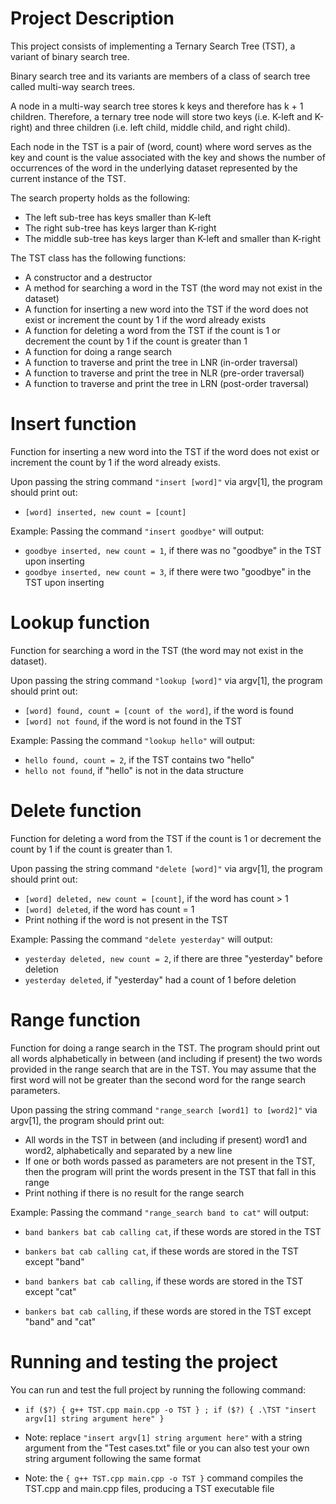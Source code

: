 # Project Description

This project consists of implementing a Ternary Search Tree (TST), a variant of binary search tree.

Binary search tree and its variants are members of a class of search tree called multi-way search trees. 

A node in a multi-way search tree stores k keys and therefore has k + 1 children. 
Therefore, a ternary tree node will store two keys (i.e. K-left and K-right) and three children (i.e. left child, middle child, and right child).

Each node in the TST is a pair of (word, count) where word serves as the key and count is the value associated with the key
and shows the number of occurrences of the word in the underlying dataset represented by the current instance of the TST.

The search property holds as the following:
- The left sub-tree has keys smaller than K-left
- The right sub-tree has keys larger than K-right
- The middle sub-tree has keys larger than K-left and smaller than K-right

The TST class has the following functions:
-  A constructor and a destructor
-  A method for searching a word in the TST (the word may not exist in the dataset)
-  A function for inserting a new word into the TST if the word does not exist or increment the count by 1 if the word already exists
-  A function for deleting a word from the TST if the count is 1 or decrement the count by 1 if the count is greater than 1
-  A function for doing a range search
-  A function to traverse and print the tree in LNR (in-order traversal)
-  A function to traverse and print the tree in NLR (pre-order traversal)
-  A function to traverse and print the tree in LRN (post-order traversal)

# Insert function

Function for inserting a new word into the TST if the word does not exist or increment the count by 1 if the word already exists.

Upon passing the string command `"insert [word]"` via argv[1], the program should print out:
- `[word] inserted, new count = [count]`

Example:
Passing the command `"insert goodbye"` will output:
- `goodbye inserted, new count = 1`, if there was no "goodbye" in the TST upon inserting
- `goodbye inserted, new count = 3`, if there were two "goodbye" in the TST upon inserting

# Lookup function

Function for searching a word in the TST (the word may not exist in the dataset).

Upon passing the string command `"lookup [word]"` via argv[1], the program should print out:
- `[word] found, count = [count of the word]`, if the word is found
- `[word] not found`, if the word is not found in the TST

Example:
Passing the command `"lookup hello"` will output:
- `hello found, count = 2`, if the TST contains two "hello"
- `hello not found`, if "hello" is not in the data structure

# Delete function

Function for deleting a word from the TST if the count is 1 or decrement the count by 1 if the count is greater than 1.

Upon passing the string command `"delete [word]"` via argv[1], the program should print out:
- `[word] deleted, new count = [count]`, if the word has count > 1
- `[word] deleted`, if the word has count = 1
- Print nothing if the word is not present in the TST

Example:
Passing the command `"delete yesterday"` will output:
- `yesterday deleted, new count = 2`, if there are three "yesterday" before deletion
- `yesterday deleted`, if "yesterday" had a count of 1 before deletion

# Range function

Function for doing a range search in the TST.
The program should print out all words alphabetically in between (and including if present) the two words provided in the range search that are in the TST.
You may assume that the first word will not be greater than the second word for the range search parameters.

Upon passing the string command `"range_search [word1] to [word2]"` via argv[1], the program should print out:
- All words in the TST in between (and including if present) word1 and word2, alphabetically and separated by a new line
- If one or both words passed as parameters are not present in the TST, then the program will print the words present in the TST that fall in this range
- Print nothing if there is no result for the range search

Example:
Passing the command `"range_search band to cat"` will output:
- `band
   bankers
   bat
   cab
   calling
   cat`, if these words are stored in the TST

- `bankers
   bat
   cab
   calling
   cat`, if these words are stored in the TST except "band"

- `band
   bankers
   bat
   cab
   calling`, if these words are stored in the TST except "cat"

- `bankers
   bat
   cab
   calling`, if these words are stored in the TST except "band" and "cat"

# Running and testing the project

You can run and test the full project by running the following command:

- `if ($?) { g++ TST.cpp main.cpp -o TST } ; if ($?) { .\TST "insert argv[1] string argument here" }`

- Note: replace `"insert argv[1] string argument here"` with a string argument from the "Test cases.txt" file
        or you can also test your own string argument following the same format

- Note: the `{ g++ TST.cpp main.cpp -o TST }` command compiles the TST.cpp and main.cpp files,
        producing a TST executable file
